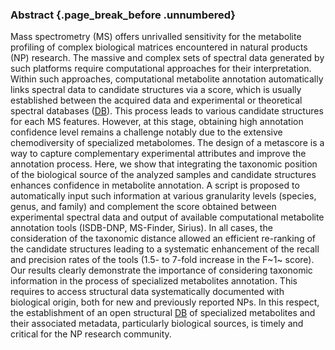 ### Abstract {.page_break_before .unnumbered}

Mass spectrometry (MS) offers unrivalled sensitivity for the metabolite profiling of complex biological matrices encountered in natural products (NP) research. 
The massive and complex sets of spectral data generated by such platforms require computational approaches for their interpretation. 
Within such approaches, computational metabolite annotation automatically links spectral data to candidate structures via a score, which is usually established between the acquired data and experimental or theoretical spectral databases ([DB](#db)).
This process leads to various candidate structures for each MS features.
However, at this stage, obtaining high annotation confidence level remains a challenge notably due to the extensive chemodiversity of specialized metabolomes.
The design of a metascore is a way to capture complementary experimental attributes and improve the annotation process.
Here, we show that integrating the taxonomic position of the biological source of the analyzed samples and candidate structures enhances confidence in metabolite annotation.
A script is proposed to automatically input such information at various granularity levels (species, genus, and family) and complement the score obtained between experimental spectral data and output of available computational metabolite annotation tools (ISDB-DNP, MS-Finder, Sirius).
In all cases, the consideration of the taxonomic distance allowed an efficient re-ranking of the candidate structures leading to a systematic enhancement of the recall and precision rates
of the tools (1.5- to 7-fold increase in the F~1~ score).
Our results clearly demonstrate the importance of considering taxonomic information in the process of specialized metabolites annotation.
This requires to access structural data systematically documented with biological origin, both for new and previously reported NPs.
In this respect, the establishment of an open structural [DB](#db) of specialized metabolites and their associated metadata, particularly biological sources, is timely and critical for the NP research community.
